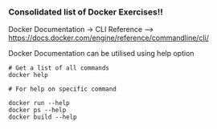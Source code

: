 ### Consolidated list of Docker Exercises!!

Docker Documentation -> CLI Reference --> https://docs.docker.com/engine/reference/commandline/cli/

Docker Documentation can be utilised using help option

```
# Get a list of all commands
docker help

# For help on specific command

docker run --help
docker ps --help
docker build --help

```